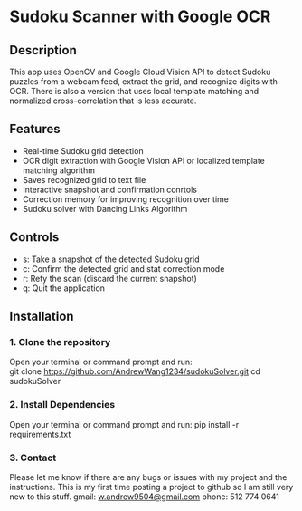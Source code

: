 # Sudoku Scanner with Google OCR

## Description
This app uses OpenCV and Google Cloud Vision API to detect Sudoku puzzles from a webcam feed, extract the grid, and recognize digits with OCR. There is also a version that uses local template matching and normalized cross-correlation that is less accurate.

## Features
- Real-time Sudoku grid detection
- OCR digit extraction with Google Vision API or localized template matching algorithm
- Saves recognized grid to text file
- Interactive snapshot and confirmation conrtols
- Correction memory for improving recognition over time
- Sudoku solver with Dancing Links Algorithm

## Controls
- s: Take a snapshot of the detected Sudoku grid
- c: Confirm the detected grid and stat correction mode
- r: Rety the scan (discard the current snapshot)
- q: Quit the application


## Installation
### 1. Clone the repository  
Open your terminal or command prompt and run:  
git clone https://github.com/AndrewWang1234/sudokuSolver.git
cd sudokuSolver

### 2. Install Dependencies
Open your terminal or command prompt and run: 
pip install -r requirements.txt

### 3. Contact
Please let me know if there are any bugs or issues with my project and the instructions. This is my first time posting a project to github so I am still very new to this stuff.
gmail: w.andrew9504@gmail.com
phone: 512 774 0641
